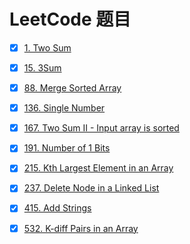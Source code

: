 # LeetCode 题目

- [x] [1. Two Sum](https://leetcode.com/problems/two-sum/description/)
- [x] [15. 3Sum](https://leetcode.com/problems/3sum/description/)
- [x] [88. Merge Sorted Array](https://leetcode.com/problems/merge-sorted-array/description/)
- [x] [136. Single Number](https://leetcode.com/problems/single-number/description/)
- [x] [167. Two Sum II - Input array is sorted](https://leetcode.com/problems/two-sum-ii-input-array-is-sorted/description/)
- [x] [191. Number of 1 Bits](https://leetcode.com/problems/number-of-1-bits/description/)
- [x] [215. Kth Largest Element in an Array](https://leetcode.com/problems/kth-largest-element-in-an-array/description/)
- [x] [237. Delete Node in a Linked List](https://leetcode.com/problems/delete-node-in-a-linked-list/description/)
- [x] [415. Add Strings](https://leetcode.com/problems/add-strings/description/)
- [x] [532. K-diff Pairs in an Array](https://leetcode.com/problems/k-diff-pairs-in-an-array/description/)


